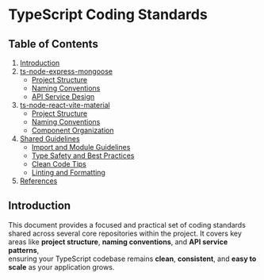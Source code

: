 # TypeScript Coding Standards

## Table of Contents

1. [Introduction](#introduction)
2. [ts-node-express-mongoose](#ts-node-express-mongoose)
   - [Project Structure](#project-structure-ts-node-express-mongoose)
   - [Naming Conventions](#naming-conventions-ts-node-express-mongoose)
   - [API Service Design](#api-service-design-ts-node-express-mongoose)
3. [ts-node-react-vite-material](#ts-node-react-vite-material)
   - [Project Structure](#project-structure-ts-node-react-vite-material)
   - [Naming Conventions](#naming-conventions-ts-node-react-vite-material)
   - [Component Organization](#component-organization-ts-node-react-vite-material)
4. [Shared Guidelines](#shared-guidelines)
   - [Import and Module Guidelines](#import-and-module-guidelines)
   - [Type Safety and Best Practices](#type-safety-and-best-practices)
   - [Clean Code Tips](#clean-code-tips)
   - [Linting and Formatting](#linting-and-formatting)
5. [References](#references)

## Introduction

This document provides a focused and practical set of coding standards shared across several core repositories within the project.
It covers key areas like **project structure**, **naming conventions**, and **API service patterns**,  
ensuring your TypeScript codebase remains **clean**, **consistent**, and **easy to scale** as your application grows.
